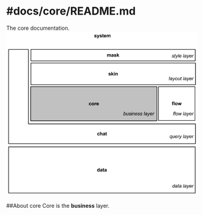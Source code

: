#docs/core/README.md
==============

The core documentation.
![Image](../core/images/system_overview_core.png?raw=true)

##About core
Core is the **business** layer.
